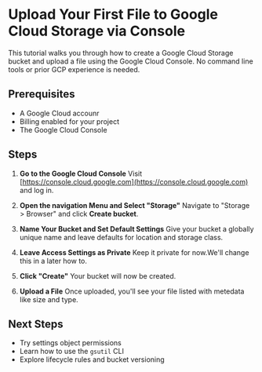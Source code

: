 # Upload Your First File to Google Cloud Storage via Console

This tutorial walks you through how to create a Google Cloud Storage bucket and upload a file using the Google Cloud Console. No command line tools or prior GCP experience is needed.

## Prerequisites 

- A Google Cloud accounr
- Billing enabled for your project
- The Google Cloud Console

## Steps

1. **Go to the Google Cloud Console**
   Visit [https://console.cloud.google.com](https://console.cloud.google.com) and log in.

2. **Open the navigation Menu and Select "Storage"**
   Navigate to "Storage > Browser" and click **Create bucket**.

3. **Name Your Bucket and Set Default Settings**
   Give your bucket a globally unique name and leave defaults for location and storage class.

4. **Leave Access Settings as Private**
   Keep it private for now.We'll change this in a later how to.

5. **Click "Create"**
   Your bucket will now be created.

6. **Upload a File**
   Once uploaded, you'll see your file listed with metedata like size and type.

## Next Steps

- Try settings object permissions
- Learn how to use the `gsutil` CLI
- Explore lifecycle rules and bucket versioning
  

   
